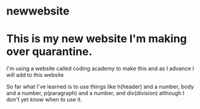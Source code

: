 # newwebsite
<h1>This is my new website I'm making over quarantine.</h1>
 <body> I'm using a website called coding academy to make this and as I advance I will add to this website</body>
  <p> So far what I've learned is to use things like h(header) and a number, body and a number, p(paragraph) and a number, and div(division) although I don't yet know when to use it. 
